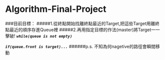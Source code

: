 # Algorithm-Final-Project
###目前目標：
#####1.從終點開始找離終點最近的Target,把這些Target用離終點最近的順序存進Queue裡
#####2.再用指定目標的作法(master)將Target一一擊破!
***`while(queue is not empty)`***

***`if(queue.front is target)...`***
######p.s. 不知為何nagetive的路徑會瞬間移動
